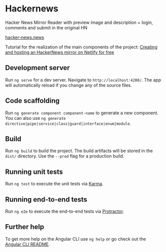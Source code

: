 

# Hackernews

Hacker News Mirror Reader with preview image and description + login, comments and submit in the original HN

[hacker-news.news](https://www.hacker-news.news)

Tutorial for the realization of the main components of the project: 
[Creating and hosting an HackerNews mirror on Netlify for free](https://medium.com/@PiccoGabriele/creating-and-hosting-an-hackernews-mirror-on-netlify-for-free-2b06e12cf77d)

## Development server

Run `ng serve` for a dev server. Navigate to `http://localhost:4200/`. The app will automatically reload if you change any of the source files.

## Code scaffolding

Run `ng generate component component-name` to generate a new component. You can also use `ng generate directive|pipe|service|class|guard|interface|enum|module`.

## Build

Run `ng build` to build the project. The build artifacts will be stored in the `dist/` directory. Use the `--prod` flag for a production build.

## Running unit tests

Run `ng test` to execute the unit tests via [Karma](https://karma-runner.github.io).

## Running end-to-end tests

Run `ng e2e` to execute the end-to-end tests via [Protractor](http://www.protractortest.org/).

## Further help

To get more help on the Angular CLI use `ng help` or go check out the [Angular CLI README](https://github.com/angular/angular-cli/blob/master/README.md).
